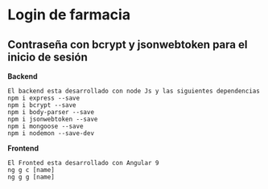 # Login de farmacia
## Contraseña con bcrypt y jsonwebtoken para el inicio de sesión   
**Backend**
```
El backend esta desarrollado con node Js y las siguientes dependencias
npm i express --save
npm i bcrypt --save
npm i body-parser --save
npm i jsonwebtoken --save
npm i mongoose --save
npm i nodemon --save-dev
```

**Frontend**
```
El Fronted esta desarrollado con Angular 9
ng g c [name]
ng g g [name]
```
